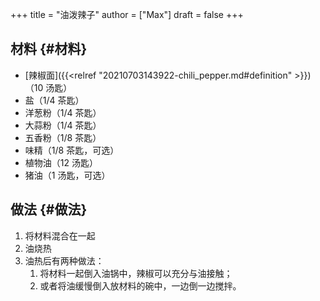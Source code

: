 +++
title = "油泼辣子"
author = ["Max"]
draft = false
+++

## 材料 {#材料}

-   [辣椒面]({{<relref "20210703143922-chili_pepper.md#definition" >}})（10 汤匙）
-   盐（1/4 茶匙）
-   洋葱粉（1/4 茶匙）
-   大蒜粉（1/4 茶匙）
-   五香粉（1/8 茶匙）
-   味精（1/8 茶匙，可选）
-   植物油（12 汤匙）
-   猪油（1 汤匙，可选）


## 做法 {#做法}

1.  将材料混合在一起
2.  油烧热
3.  油热后有两种做法：
    1.  将材料一起倒入油锅中，辣椒可以充分与油接触；
    2.  或者将油缓慢倒入放材料的碗中，一边倒一边搅拌。